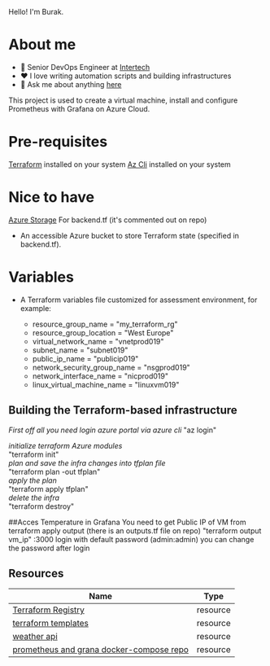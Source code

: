 Hello! I'm Burak.

# About me

* 💼 Senior DevOps Engineer at [Intertech](https://www.intertech.com.tr/)
* ❤️ I love writing automation scripts and building infrastructures
* 💬 Ask me about anything [here](https://www.linkedin.com/in/burak-aydin-9a392065/)

This project is used to create a virtual machine, install and configure Prometheus with Grafana on Azure Cloud.

# Pre-requisites
[Terraform](https://www.terraform.io/) installed on your system 
[Az Cli](https://docs.microsoft.com/tr-tr/cli/azure/install-azure-cli-windows?tabs=azure-cli) installed on your system

# Nice to have
[Azure Storage](https://docs.microsoft.com/en-us/azure/developer/terraform/store-state-in-azure-storage?tabs=powershell) For backend.tf (it's commented out on repo)

* An accessible Azure bucket to store Terraform state (specified in backend.tf).

# Variables
* A Terraform variables file customized for  assessment environment, for example:

  - resource_group_name         = "my_terraform_rg"
  - resource_group_location     = "West Europe"
  - virtual_network_name        = "vnetprod019"
  - subnet_name                 = "subnet019"
  - public_ip_name              = "publicip019"
  - network_security_group_name = "nsgprod019" 
  - network_interface_name      = "nicprod019"
  - linux_virtual_machine_name  = "linuxvm019"

## Building the Terraform-based infrastructure
*First off all you need login azure portal via azure cli*
"az login"

*initialize terraform Azure modules*  
"terraform init"   
*plan and save the infra changes into tfplan file*  
"terraform plan -out tfplan"  
*apply the plan*  
"terraform apply tfplan"    
*delete the infra*  
"terraform destroy"

##Acces Temperature in Grafana
You need to get Public IP of VM from terraform apply output (there is an outputs.tf file on repo)
"terraform output vm_ip"
<VM IP>:3000 login with default password (admin:admin) you can change the password after login


## Resources ##

| Name | Type |
|------|------|
| [Terraform Registry](https://registry.terraform.io/providers/hashicorp/azurerm/latest/docs) | resource |
| [terraform templates](https://github.com/HoussemDellai/terraform-course) | resource |
| [weather api](https://openweathermap.org/api/one-call-api) | resource |
| [prometheus and grana docker-compose repo](https://github.com/stefanprodan/dockprom.git) | resource |

